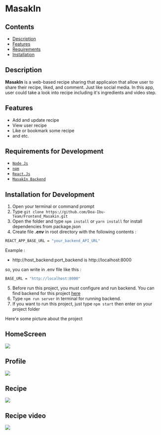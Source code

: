 # MasakIn 
## Contents

- [Description](#description)
- [Features](#features)
- [Requirements](#requirements-for-development)
- [Installation](#installation-for-development)

## Description

**MasakIn** is a web-based recipe sharing that applicaion that allow user to share their recipe, liked, and comment. Just like social media. In this app, user could take a look into recipe including it's ingredients and video step.

## Features

- Add and update recipe
- View user recipe
- Like or bookmark some recipe
- and etc.

## Requirements for Development

- [`Node Js`](https://nodejs.org/en/)
- [`npm`](https://www.npmjs.com/get-npm)
- [`React.Js`](https://reactjs.org/)
- [`MasakIn Backend`](https://github.com/Doa-Ibu-Team/Backend_MasakIn)

## Installation for Development

1. Open your terminal or command prompt
2. Type `git clone https://github.com/Doa-Ibu-Team/Frontend_Masakin.git`
3. Open the folder and type `npm install` or `yarn install` for install dependencies from package.json
4. Create file **_.env_** in root directory with the following contents :

```bash
REACT_APP_BASE_URL = "your_backend_API_URL"
```

Example :

- http://host_backend:port_backend is http://localhost:8000

so, you can write in .env file like this :

```bash
BASE_URL = "http://localhost:8000"
```

5. Before run this project, you must configure and run backend. You can find backend for this project [here](https://github.com/Doa-Ibu-Team/Backend_MasakIn)
6. Type `npm run server` in terminal for running backend.
7. If you want to run this project, just type `npm start` then enter on your project folder

Here'e some picture about the project

## HomeScreen
<img src="https://user-images.githubusercontent.com/70320451/107330676-78667380-6ae4-11eb-9947-58f3355240c0.jpg" />


## Profile
<img src="https://user-images.githubusercontent.com/70320451/107330674-78667380-6ae4-11eb-936a-0665e101c091.jpg" />

## Recipe
<img src="https://user-images.githubusercontent.com/70320451/107330671-77cddd00-6ae4-11eb-846b-88ddd0d3a7f5.jpg" />


## Recipe video
<img src="https://user-images.githubusercontent.com/70320451/107330664-76041980-6ae4-11eb-8a0f-e7a4035ec1b8.jpg" />

